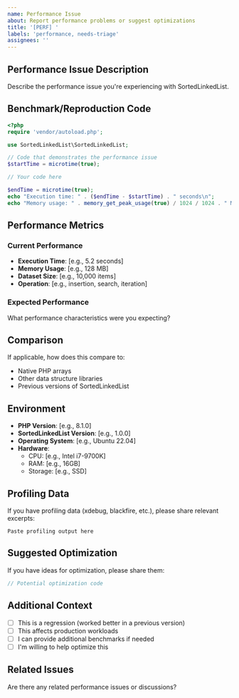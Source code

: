 ```yaml
---
name: Performance Issue
about: Report performance problems or suggest optimizations
title: '[PERF] '
labels: 'performance, needs-triage'
assignees: ''
---
```


## Performance Issue Description
Describe the performance issue you're experiencing with SortedLinkedList.

## Benchmark/Reproduction Code

```php
<?php
require 'vendor/autoload.php';

use SortedLinkedList\SortedLinkedList;

// Code that demonstrates the performance issue
$startTime = microtime(true);

// Your code here

$endTime = microtime(true);
echo "Execution time: " . ($endTime - $startTime) . " seconds\n";
echo "Memory usage: " . memory_get_peak_usage(true) / 1024 / 1024 . " MB\n";
```

## Performance Metrics

### Current Performance
- **Execution Time**: [e.g., 5.2 seconds]
- **Memory Usage**: [e.g., 128 MB]
- **Dataset Size**: [e.g., 10,000 items]
- **Operation**: [e.g., insertion, search, iteration]

### Expected Performance
What performance characteristics were you expecting?

## Comparison
If applicable, how does this compare to:
- Native PHP arrays
- Other data structure libraries
- Previous versions of SortedLinkedList

## Environment

- **PHP Version**: [e.g., 8.1.0]
- **SortedLinkedList Version**: [e.g., 1.0.0]
- **Operating System**: [e.g., Ubuntu 22.04]
- **Hardware**:
  - CPU: [e.g., Intel i7-9700K]
  - RAM: [e.g., 16GB]
  - Storage: [e.g., SSD]

## Profiling Data
If you have profiling data (xdebug, blackfire, etc.), please share relevant excerpts:

```
Paste profiling output here
```

## Suggested Optimization
If you have ideas for optimization, please share them:

```php
// Potential optimization code
```

## Additional Context

- [ ] This is a regression (worked better in a previous version)
- [ ] This affects production workloads
- [ ] I can provide additional benchmarks if needed
- [ ] I'm willing to help optimize this

## Related Issues
Are there any related performance issues or discussions?